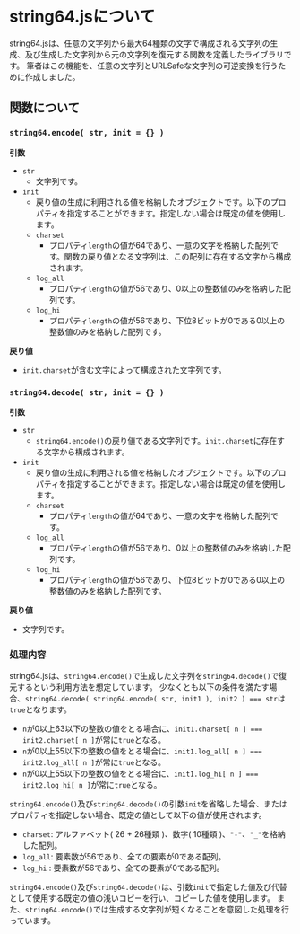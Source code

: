 
# string64.jsについて
string64.jsは、任意の文字列から最大64種類の文字で構成される文字列の生成、及び生成した文字列から元の文字列を復元する関数を定義したライブラリです。
筆者はこの機能を、任意の文字列とURLSafeな文字列の可逆変換を行うために作成しました。

## 関数について
### `string64.encode( str, init = {} )`
__引数__
- `str`
	- 文字列です。
- `init`
	- 戻り値の生成に利用される値を格納したオブジェクトです。以下のプロパティを指定することができます。指定しない場合は既定の値を使用します。
	- `charset`
	    - プロパティ`length`の値が64であり、一意の文字を格納した配列です。関数の戻り値となる文字列は、この配列に存在する文字から構成されます。
	- `log_all`
	    - プロパティ`length`の値が56であり、0以上の整数値のみを格納した配列です。
	- `log_hi`
	    - プロパティ`length`の値が56であり、下位8ビットが0である0以上の整数値のみを格納した配列です。

__戻り値__
- `init.charset`が含む文字によって構成された文字列です。


### `string64.decode( str, init = {} )`
__引数__
- `str`
	- `string64.encode()`の戻り値である文字列です。`init.charset`に存在する文字から構成されます。
- `init`
	- 戻り値の生成に利用される値を格納したオブジェクトです。以下のプロパティを指定することができます。指定しない場合は既定の値を使用します。
	- `charset`
	    - プロパティ`length`の値が64であり、一意の文字を格納した配列です。
	- `log_all`
	    - プロパティ`length`の値が56であり、0以上の整数値のみを格納した配列です。
	- `log_hi`
	    - プロパティ`length`の値が56であり、下位8ビットが0である0以上の整数値のみを格納した配列です。

__戻り値__
- 文字列です。


### 処理内容
string64.jsは、`string64.encode()`で生成した文字列を`string64.decode()`で復元するという利用方法を想定しています。
少なくとも以下の条件を満たす場合、`string64.decode( string64.encode( str, init1 ), init2 ) === str`は`true`となります。
- `n`が0以上63以下の整数の値をとる場合に、`init1.charset[ n ] === init2.charset[ n ]`が常に`true`となる。
- `n`が0以上55以下の整数の値をとる場合に、`init1.log_all[ n ] === init2.log_all[ n ]`が常に`true`となる。
- `n`が0以上55以下の整数の値をとる場合に、`init1.log_hi[ n ] === init2.log_hi[ n ]`が常に`true`となる。

`string64.encode()`及び`string64.decode()`の引数`init`を省略した場合、またはプロパティを指定しない場合、既定の値として以下の値が使用されます。
- `charset`: アルファベット( 26 + 26種類 )、数字( 10種類 )、`"-"`、`"_"`を格納した配列。
- `log_all`: 要素数が56であり、全ての要素が0である配列。
- `log_hi` : 要素数が56であり、全ての要素が0である配列。

`string64.encode()`及び`string64.decode()`は、引数`init`で指定した値及び代替として使用する既定の値の浅いコピーを行い、コピーした値を使用します。
また、`string64.encode()`では生成する文字列が短くなることを意図した処理を行っています。

